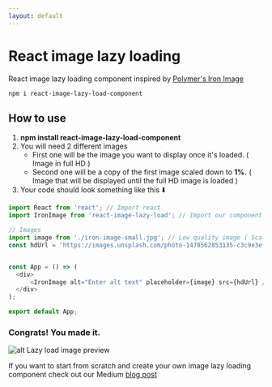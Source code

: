 ```yaml
---
layout: default
---
```


# React image lazy loading
React image lazy loading component inspired by [Polymer's Iron Image](https://www.webcomponents.org/element/PolymerElements/iron-image)
```
npm i react-image-lazy-load-component
```

## How to use

1. **npm install react-image-lazy-load-component**
2. You will need 2 different images
    - First one will be the image you want to display once it's loaded. ( Image in full HD )
    - Second one will be a copy of the first image scaled down to **1%.** ( Image that will be displayed until the full HD image is loaded )
3. Your code should look something like this  :arrow_down:

```javascript
import React from 'react'; // Import react
import IronImage from 'react-image-lazy-load'; // Import our component

// Images
import image from './iron-image-small.jpg'; // Low quality image ( Scaled down to 1% of it's original size )
const hdUrl = 'https://images.unsplash.com/photo-1478562853135-c3c9e3ef7905'; // Full HD image


const App = () => (
  <div>
      <IronImage alt="Enter alt text" placeholder={image} src={hdUrl} />
  </div>
);

export default App;
```
### Congrats! You made it.

![alt Lazy load image preview](https://cdn-images-1.medium.com/max/800/1*st2DLLQ2Sx1fdj1bcwuROQ.gif)

If you want to start from scratch and create your own image lazy loading component check out our Medium [blog post](https://medium.com/jsguru/react-image-lazy-loading-component-246e0cdcce02)
